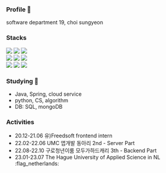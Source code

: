 ### Profile 👋
 
 software department 19, choi sungyeon

### Stacks 
<div>
 <img src="https://img.shields.io/badge/java-007396?style=for-the-badge&logo=java&logoColor=white">
 <img src="https://img.shields.io/badge/python-3776AB?style=for-the-badge&logo=python&logoColor=white">
 <img src="https://img.shields.io/badge/c++-00599C?style=for-the-badge&logo=c%2B%2B&logoColor=white">
 <br>
 <img src="https://img.shields.io/badge/spring-6DB33F?style=for-the-badge&logo=spring&logoColor=white">
 <img src="https://img.shields.io/badge/mysql-4479A1?style=for-the-badge&logo=mysql&logoColor=white">
 <img src="https://img.shields.io/badge/mariaDB-003545?style=for-the-badge&logo=mariaDB&logoColor=white">
 <br>
 <img src="https://img.shields.io/badge/react-61DAFB?style=for-the-badge&logo=react&logoColor=black">
 <img src="https://img.shields.io/badge/git-F05032?style=for-the-badge&logo=git&logoColor=white"> 
 <img src="https://img.shields.io/badge/amazonaws-232F3E?style=for-the-badge&logo=amazonaws&logoColor=white">
</div>

### Studying 🌱
 - Java, Spring, cloud service
 - python, CS, algorithm
 - DB: SQL, mongoDB

### Activities 
- 20.12-21.06 유)Freedsoft frontend intern 
- 22.02-22.06 UMC 앱개발 동아리 2nd - Server Part
- 22.08-22.10 구로청년이룸 모두가하드캐리 3th - Backend Part
- 23.01-23.07 The Hague University of Applied Science in NL :flag_netherlands:
  

<!--
**tjddus528/tjddus528** is a ✨ _special_ ✨ repository because its `README.md` (this file) appears on your GitHub profile.

Here are some ideas to get you started:

- 🔭 I’m currently working on ...
- 🌱 I’m currently learning ...
- 👯 I’m looking to collaborate on ...
- 🤔 I’m looking for help with ...
- 💬 Ask me about ...
- 📫 How to reach me: ...
- 😄 Pronouns: ...
- ⚡ Fun fact: ...
-->
